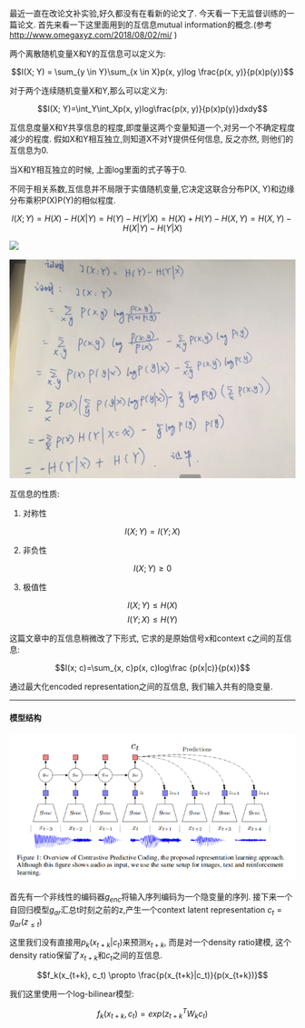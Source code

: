 最近一直在改论文补实验,好久都没有在看新的论文了. 今天看一下无监督训练的一篇论文. 首先来看一下这里面用到的互信息mutual information的概念.(参考 http://www.omegaxyz.com/2018/08/02/mi/ )

两个离散随机变量X和Y的互信息可以定义为:

$$I(X; Y) = \sum_{y \in Y}\sum_{x \in X}p(x, y)log \frac{p(x, y)}{p(x)p(y)}$$

对于两个连续随机变量X和Y,那么可以定义为:

$$I(X; Y)=\int_Y\int_Xp(x, y)log\frac{p(x, y)}{p(x)p(y)}dxdy$$

互信息度量X和Y共享信息的程度,即度量这两个变量知道一个,对另一个不确定程度减少的程度. 假如X和Y相互独立,则知道X不对Y提供任何信息, 反之亦然, 则他们的互信息为0.

当X和Y相互独立的时候, 上面log里面的式子等于0. 


不同于相关系数,互信息并不局限于实值随机变量,它决定这联合分布P(X, Y)和边缘分布乘积P(X)P(Y)的相似程度.


$$I(X; Y)=H(X) - H(X|Y) = H(Y) - H(Y|X) = H(X) + H(Y) - H(X, Y)=H(X, Y) - H(X|Y) - H(Y|X)$$

![](http://www.omegaxyz.com/wp-content/uploads/2018/08/MI5.png)

![](/papers/unsupervised/1.png)

互信息的性质:

1. 对称性 

$$I(X; Y)=I(Y; X)$$

2. 非负性

$$I(X; Y)\geq0$$

3. 极值性

$$I(X; Y) \leq H(X)$$
$$I(Y; X) \leq H(Y)$$


这篇文章中的互信息稍微改了下形式, 它求的是原始信号x和context c之间的互信息:

$$I(x; c)=\sum_{x, c}p(x, c)log\frac {p(x|c)}{p(x)}$$

通过最大化encoded representation之间的互信息, 我们输入共有的隐变量.

-----

#### 模型结构

![](/papers/unsupervised/2.png)



首先有一个非线性的编码器$g_{enc}$将输入序列编码为一个隐变量的序列. 接下来一个自回归模型$g_{ar}$汇总t时刻之前的z,产生一个context latent representation $c_t=g_{ar}(z_{\leq t})$

这里我们没有直接用$p_k(x_{t+k}|c_t)$来预测$x_{t+k}$, 而是对一个density ratio建模, 这个density ratio保留了$x_{t+k}$和$c_t$之间的互信息.


$$f_k(x_{t+k}, c_t) \propto \frac{p(x_{t+k}|c_t)}{p(x_{t+k})}$$

我们这里使用一个log-bilinear模型:

$$f_k(x_{t+k}, c_t)=exp(z^T_{t+k}W_kc_t)$$